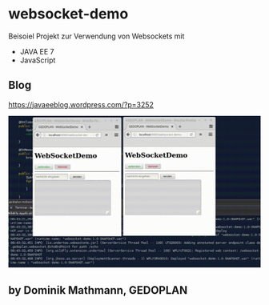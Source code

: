 # websocket-demo

Beisoiel Projekt zur Verwendung von Websockets mit
- JAVA EE 7
- JavaScript

## Blog
https://javaeeblog.wordpress.com/?p=3252

![alt text](https://github.com/GEDOPLAN/websocket-demo/raw/master/docs/websocket_demo.gif?raw=true "Demo")

## by Dominik Mathmann, GEDOPLAN